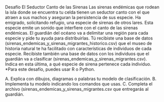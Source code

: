 Desafío El Seductor Canto de las Sirenas
Las sirenas endémicas que rodean la isla donde se encuentra tu celda tienen un seductor canto con el que atraen a sus machos y aseguran la persistencia de sus especie.  Ha emigrado, solicitando refugio, una especie de sirenas de otros lares. Esta especie emite un sonido que interfiere con el canto de las sirenas endémicas. El guardián del océano va a delimitar una región para cada especie y pide tu ayuda para distribuirlas. Tú recibiste una base de datos (sirenas_endemicas_y_sirenas_migrantes_historico.csv) que el museo de historia natural te ha facilitado con características de individuos de cada especie. Recibiste también una base de datos con los individuos que el guardián va a clasificar (sirenas_endemicas_y_sirenas_migrantes.csv). Indica en esta última, a qué especie de sirena pertenece cada individuo.
*Para este desafío, puedes usar R o Python.
 
A.    Explica con dibujos, diagramas o palabras tu modelo de clasificación.
B.    Implementa tu modelo indicando los comandos que usas.
C.    Completa el archivo (sirenas_endemicas_y_sirenas_migrantes.csv  que entregarás al guardián.
